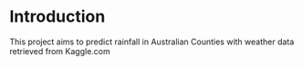 # Introduction

This project aims to predict rainfall in Australian Counties with weather data retrieved from Kaggle.com
